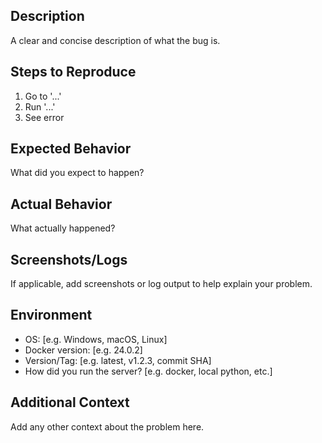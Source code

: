 ## Description

A clear and concise description of what the bug is.

## Steps to Reproduce

1. Go to '...'
2. Run '...'
3. See error

## Expected Behavior

What did you expect to happen?

## Actual Behavior

What actually happened?

## Screenshots/Logs

If applicable, add screenshots or log output to help explain your problem.

## Environment

- OS: [e.g. Windows, macOS, Linux]
- Docker version: [e.g. 24.0.2]
- Version/Tag: [e.g. latest, v1.2.3, commit SHA]
- How did you run the server? [e.g. docker, local python, etc.]

## Additional Context

Add any other context about the problem here.
